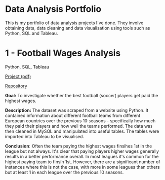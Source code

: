 # Data Analysis Portfolio
This is my portfolio of data analysis projects I've done. They involve obtaining data, data cleaning and data visualisation using tools such as Python, SQL and Tableau.


# 1 - Football Wages Analysis
Python, SQL, Tableau

[Project (pdf)](https://github.com/mattclark186/Football-Wages-Project/blob/main/Football%20Wages%20Analysis.pdf)

[Repository](https://github.com/mattclark186/Football-Wages-Project)

**Goal:** To investigate whether the best football (soccer) players get paid the highest wages. 

**Description:** The dataset was scraped from a website using Python. It contained information about different football teams from different European countries over the previous 10 seasons - specifically how much they paid their players and how well the teams performed. The data was then cleaned in MySQL and manipulated into useful tables. The tables were imported into Tableau to be visualised. 

**Conclusion:** Often the team paying the highest wages finsihes 1st in the league but not always. It's clear that paying players higher wages generally results in a better performance overall. In most leagues it's common for the highest paying team to finsih 1st. However, there are a significant number of instances where this is not the case, with more in some leagues than others but at least 1 in each league over the previous 10 seasons.
